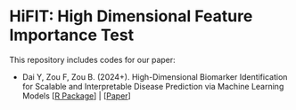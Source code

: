 # HiFIT: High Dimensional Feature Importance Test

This repository includes codes for our paper:

- Dai Y, Zou F, Zou B. (2024+). High-Dimensional Biomarker Identification for Scalable and Interpretable Disease Prediction via Machine Learning Models [[R Package](https://github.com/IV012/HybridFS)] | [[Paper]()]



